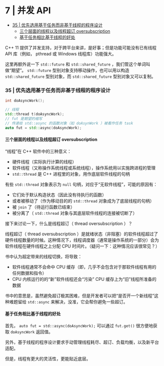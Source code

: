 # 7 | 并发 API

<!-- @import "[TOC]" {cmd="toc" depthFrom=3 depthTo=6 orderedList=false} -->

<!-- code_chunk_output -->

- [35 | 优先选用基于任务而非基于线程的程序设计](#35-优先选用基于任务而非基于线程的程序设计)
  - [三个层面的线程以及线程超订 oversubscription](#三个层面的线程以及线程超订-oversubscription)
  - [基于任务相比基于线程的好处](#基于任务相比基于线程的好处)

<!-- /code_chunk_output -->

C++ 11 提供了并发支持，对于跨平台来讲，是好事；但是功能可能没有已有线程 API 库（例如， pthread 或 Windows 线程库）功能强大。

这里再额外说一下 `std::future` 和 `std::shared_future` ，我们管这个单词叫做“期望”。 `std::future` 型别对象支持移动操作，也可以用以构造 `std::shared_future` 型别对象，而 `std::shared_future` 型别对象又可以复制。

### 35 | 优先选用基于任务而非基于线程的程序设计

```cpp
int doAsyncWork();

// 线程
std::thread t(doAsyncWork);
// fut 是期望的缩写
// 传递给 std::async 的函数对象（如 doAsynWork ）被看作任务 task
auto fut = std::async(doAsyncWork);
```

#### 三个层面的线程以及线程超订 oversubscription

“线程”在 C++ 软件中的三种意义：
- 硬件线程（实际执行计算的线程）
- 软件线程（又称操作系统线程或系统线程），操作系统用以实施跨进程的管理
- `std::thread` 是 C++ 进程里的对象，用作底层软件线程的句柄

有些 `std::thread` 对象表示为 `null` 句柄，对应于“无软件线程”，可能的原因有：
- 它们处于默认构造状态（因此没有待执行的函数）
- 或者被移动了（作为移动目的的 `std::thread` 对象成为了底层线程的句柄）
- 被 `join` 了（待运行函数已结束）
- 被分离了（ `std::thread` 对象与其底层软件线程的连接被切断了）

接下来讨论一下，什么是线程超订（ thread oversubscription ）？

线程超订（ thread oversubscription ）是就绪状态（非阻塞）的软件线程超过了硬件线程数量的时候。这种情况下，线程调度器（通常是操作系统的一部分）会为软件线程在硬件线程之上分配 CPU 时间片。（疑问一下：这种情况应该很常见？）

书中认为超定带来的线程切换，将导致：
- 软件线程通常不会命中 CPU 缓存（即，几乎不会包含对于那软件线程有用的任何数据和指令）
- CPU 内核运行的的“新”软件线程还会“污染” CPU 缓存上为“旧”线程所准备的数据

书中的意思是，虽然避免超订极其困难，但是开发者可以把“是否开一个新线程”这种难题留给 `std::async` 来解决，没准，它会帮你避免一些超订。

#### 基于任务相比基于线程的好处

首先， `auto fut = std::async(doAsyncWork);` 可以通过 `fut.get()` 很方便地获取 `doAsyncWork` 返回值。

另外，基于线程的程序设计要求手动管理线程耗尽、超订、负载均衡，以及新平台适配。

但是，线程有更大的灵活性，更能贴近底层。

